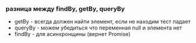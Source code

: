 ### разница между findBy, getBy, queryBy
- getBy - всегда должен найти элемент, если не находим тест падает
- queryBy - можем убедиться что переменная null и элемента нет
- findBy - для асинхронщины (вернет Promise)
